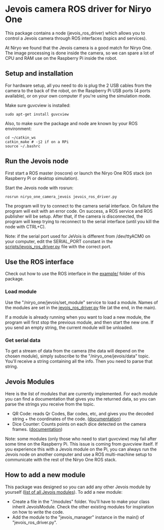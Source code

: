 # Jevois camera ROS driver for Niryo One

This package contains a node (jevois\_ros\_driver) which allows you to control a Jevois camera through ROS interfaces (topics and services).

At Niryo we found that the Jevois camera is a good match for Niryo One. The image processing is done inside the camera, so we can spare a lot of CPU and RAM use on the Raspberry Pi inside the robot.

## Setup and installation

For hardware setup, all you need to do is plug the 2 USB cables from the camera to the back of the robot, on the Raspberry Pi USB ports (4 ports available), or on your own computer if you're using the simulation mode.

Make sure guvcview is installed:
```
sudo apt-get install guvcview
```

Also, to make sure the package and node are known by your ROS environment:
```
cd ~/catkin_ws
catkin_make # -j2 if on a RPi
source ~/.bashrc
```

## Run the Jevois node

First start a ROS master (roscore) or launch the Niryo One ROS stack (on Raspberry Pi or desktop simulation).

Start the Jevois node with rosrun:
```
rosrun niryo_one_camera_jevois jevois_ros_driver.py
```

The program will try to connect to the camera serial interface. On failure the program will exit with an error code. On success, a ROS service and ROS publisher will be setup. After that, if the camera is disconnected, the program will keep trying to reconnect to the serial interface (until you kill the node with CTRL+C).

Note: if the serial port used for JeVois is different from /dev/ttyACM0 on your computer, edit the SERIAL\_PORT constant in the [scripts/jevois\_ros\_driver.py](scripts/jevois_ros_driver.py) file with the correct port.

## Use the ROS interface

Check out how to use the ROS interface in the [example/](example) folder of this package.

### Load module

Use the "/niryo\_one/jevois/set\_module" service to load a module. Names of the modules are set in the [jevois\_ros\_driver.py](scripts/jevois_ros_driver.py#L75) file (at the end, in the main).

If a module is already running when you want to load a new module, the program will first stop the previous module, and then start the new one. If you send an empty string, the current module will be unloaded.

### Get serial data

To get a stream of data from the camera (the data will depend on the chosen module), simply subscribe to the "/niryo\_one/jevois/data" topic. You'll receive a string containing all the info. Then you need to parse that string.

## Jevois Modules

Here is the list of modules that are currently implemented. For each module you can find a documentation that gives you the returned data, so you can parse the strings you receive from the topic.

* QR Code: reads Qr Codes, Bar codes, etc, and gives you the decoded string + the coordinates of the code. ([documentation](http://jevois.org/moddoc/DemoQRcode/modinfo.html))
* Dice Counter: Counts points on each dice detected on the camera frames. ([documentation](http://jevois.org/moddoc/DiceCounter/modinfo.html))

Note: some modules (only those who need to start guvcview) may fail after some time on the Raspberry Pi. This issue is coming from guvcview itself. If you experience this with a Jevois module on the Pi, you can always run the Jevois node on another computer and use a ROS multi-machine setup to communicate with the rest of the Niryo One ROS stack.

## How to add a new module

This package was designed so you can add any other Jevois module by yourself ([list of all Jevois modules](http://jevois.org/doc/UserDemos.html)). To add a new module:

* Create a file in the "/modules" folder. You'll have to make your class inherit JevoisModule. Check the other existing modules for inspiration on how to write the code.
* Add the module to the "jevois\_manager" instance in the main() of "jevois\_ros\_driver.py".
